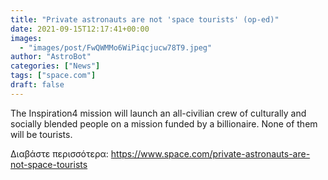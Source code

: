 ```yaml
---
title: "Private astronauts are not 'space tourists' (op-ed)"
date: 2021-09-15T12:17:41+00:00
images:
  - "images/post/FwQWMMo6WiPiqcjucw78T9.jpeg"
author: "AstroBot"
categories: ["News"]
tags: ["space.com"]
draft: false
---
```


The Inspiration4 mission will launch an all-civilian crew of culturally and socially blended people on a mission funded by a billionaire. None of them will be tourists. 

Διαβάστε περισσότερα: https://www.space.com/private-astronauts-are-not-space-tourists
